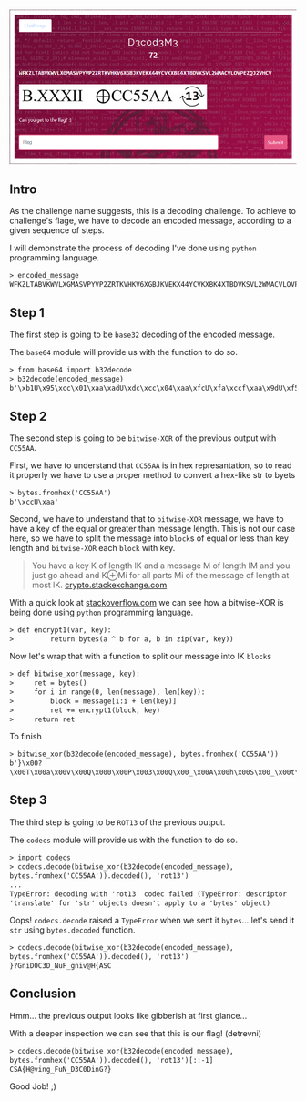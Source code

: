 #   
![challenge](challenge.png)

## Intro
As the challenge name suggests, this is a decoding challenge.
To achieve to challenge's flage, we have to decode an encoded message, according to a given sequence of steps.

I will demonstrate the process of decoding I've done using `python` programming language.

```
> encoded_message
WFKZLTABVKWVLXGMASVPYVP2ZRTKVHKV6XGBJKVEKX44YCVKXBK4XTBDVKSVL2WMACVLOVPEZQJ2VHCV
```

## Step 1
The first step is going to be `base32` decoding of the encoded message.

The `base64` module will provide us with the function to do so.

```
> from base64 import b32decode
> b32decode(encoded_message)
b'\xb1U\x95\xcc\x01\xaa\xadU\xdc\xcc\x04\xaa\xfcU\xfa\xccf\xaa\x9dU\xf5\xcc\x14\xaa\xa4U\xf9\xcc\n\xaa\xb8U\xcb\xcc#\xaa\xa5U\xea\xcc\x00\xaa\xb7U\xe4\xcc\x13\xaa\x9cU'
```

## Step 2
The second step is going to be `bitwise-XOR` of the previous output with `CC55AA`.

First, we have to understand that `CC55AA` is in hex represantation, so to read it properly we have to use a proper method to convert a hex-like str to byets
```
> bytes.fromhex('CC55AA')
b'\xccU\xaa'
```

Second, we have to understand that to `bitwise-XOR` message, we have to have a key of the equal or greater than message length. This is not our case here, so we have to split the message into `block`s of equal or less than key length and `bitwise-XOR` each `block` with key.

> You have a key K of length lK and a message M of length lM and you just go ahead and K⊕Mi for all parts Mi of the message of length at most lK.
[crypto.stackexchange.com](https://crypto.stackexchange.com/questions/24332/key-length-requirement-in-a-simple-xor-implementation)

With a quick look at [stackoverflow.com](https://stackoverflow.com/questions/29408173/byte-operations-xor-in-python) we can see how a bitwise-XOR is being done using `python` programming language.
```
> def encrypt1(var, key):
>         return bytes(a ^ b for a, b in zip(var, key))
```
Now let's wrap that with a function to split our message into lK `block`s
```
> def bitwise_xor(message, key):
>     ret = bytes()
>     for i in range(0, len(message), len(key)):
>         block = message[i:i + len(key)]
>         ret += encrypt1(block, key)
>     return ret
```
To finish
```
> bitwise_xor(b32decode(encoded_message), bytes.fromhex('CC55AA'))
b'}\x00?\x00T\x00a\x00v\x00Q\x000\x00P\x003\x00Q\x00_\x00A\x00h\x00S\x00_\x00t\x00a\x00v\x00i\x00@\x00U\x00{\x00N\x00F\x00P\x00'
```

## Step 3
The third step is going to be `ROT13` of the previous output.

The `codecs` module will provide us with the function to do so.

```
> import codecs
> codecs.decode(bitwise_xor(b32decode(encoded_message), bytes.fromhex('CC55AA')).decoded(), 'rot13')
...
TypeError: decoding with 'rot13' codec failed (TypeError: descriptor 'translate' for 'str' objects doesn't apply to a 'bytes' object)
```

Oops! `codecs.decode` raised a `TypeError` when we sent it `bytes`... let's send it `str` using `bytes.decoded` function.

```
> codecs.decode(bitwise_xor(b32decode(encoded_message), bytes.fromhex('CC55AA')).decoded(), 'rot13')
}?GniD0C3D_NuF_gniv@H{ASC
```

## Conclusion
Hmm... the previous output looks like gibberish at first glance...

With a deeper inspection we can see that this is our flag! (detrevni)

```
> codecs.decode(bitwise_xor(b32decode(encoded_message), bytes.fromhex('CC55AA')).decoded(), 'rot13')[::-1]
CSA{H@ving_FuN_D3C0DinG?}
```

Good Job! ;)